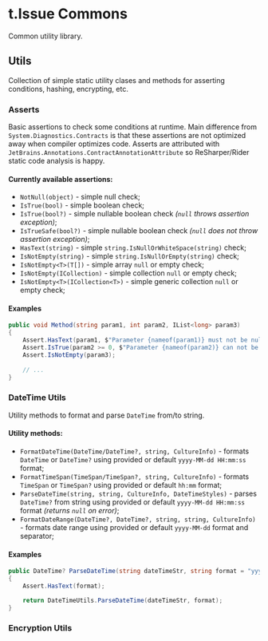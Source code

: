# t.Issue Commons
Common utility library.

## Utils
Collection of simple static utility clases and methods for asserting conditions, hashing, encrypting, etc.

### Asserts
Basic assertions to check some conditions at runtime.
Main difference from `System.Diagnostics.Contracts` is that these assertions are not optimized away when compiler optimizes code.
Asserts are attributed with `JetBrains.Annotations.ContractAnnotationAttribute` so ReSharper/Rider static code analysis is happy.

#### Currently available assertions:
* `NotNull(object)` - simple null check;
* `IsTrue(bool)` - simple boolean check;
* `IsTrue(bool?)` - simple nullable boolean check _(`null` throws assertion exception)_;
* `IsTrueSafe(bool?)` - simple nullable boolean check _(`null` does not throw assertion exception)_;
* `HasText(string)` - simple `string.IsNullOrWhiteSpace(string)` check;
* `IsNotEmpty(string)` - simple `string.IsNullOrEmpty(string)` check;
* `IsNotEmpty<T>(T[])` - simple array `null` or empty check;
* `IsNotEmpty(ICollection)` - simple collection `null` or empty check;
* `IsNotEmpty<T>(ICollection<T>)` - simple generic collection `null` or empty check;

#### Examples
```csharp
public void Method(string param1, int param2, IList<long> param3)
{
    Assert.HasText(param1, $"Parameter {nameof(param1)} must not be null, empty or consist of only spaces");
    Assert.IsTrue(param2 >= 0, $"Parameter {nameof(param2)} can not be negative.");
    Assert.IsNotEmpty(param3);
    
    // ...
}
```

### DateTime Utils
Utility methods to format and parse `DateTime` from/to string.

#### Utility methods:
* `FormatDateTime(DateTime/DateTime?, string, CultureInfo)` - formats `DateTime` or `DateTime?` using provided or default `yyyy-MM-dd HH:mm:ss` format;
* `FormatTimeSpan(TimeSpan/TimeSpan?, string, CultureInfo)` - formats `TimeSpan` or `TimeSpan?` using provided or default `hh:mm` format;
* `ParseDateTime(string, string, CultureInfo, DateTimeStyles)` - parses `DateTime?` from string using provided or default `yyyy-MM-dd HH:mm:ss` format _(returns `null` on error)_;
* `FormatDateRange(DateTime?, DateTime?, string, string, CultureInfo)` - formats date range using provided or default `yyyy-MM-dd` format and separator;

#### Examples
```csharp
public DateTime? ParseDateTime(string dateTimeStr, string format = "yyyyMMdd")
{
    Assert.HasText(format);

    return DateTimeUtils.ParseDateTime(dateTimeStr, format);
}
```

### Encryption Utils
